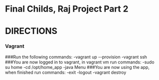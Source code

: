 Final Childs, Raj Project Part 2
============================

DIRECTIONS
==========

### Vagrant

###Run the following commands:
-vagrant up --provision
-vagrant ssh
###You are now logged in to vagrant, in vagrant vm run commands:
-sudo su home
-cd /opt/home_app
-java Menu
###You are now using the app, when finished run commands:
-exit
-logout
-vagrant destroy

